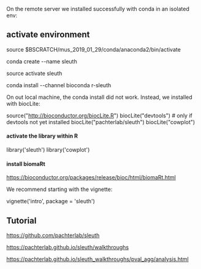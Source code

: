 
On the remote server we installed successfully with conda in an isolated env:
## activate environment

source $BSCRATCH/mus_2019_01_29/conda/anaconda2/bin/activate

conda create --name sleuth

source activate sleuth

conda install --channel bioconda r-sleuth

On out local machine, the conda install did not work.
Instead, we installed with biocLite:

source("http://bioconductor.org/biocLite.R")
biocLite("devtools")    # only if devtools not yet installed
biocLite("pachterlab/sleuth")
biocLite("cowplot")

#### activate the library within R
library('sleuth')
library('cowplot')

#### install biomaRt
https://bioconductor.org/packages/release/bioc/html/biomaRt.html


We recommend starting with the vignette:

vignette('intro', package = 'sleuth')


## Tutorial
https://github.com/pachterlab/sleuth

https://pachterlab.github.io/sleuth/walkthroughs


https://pachterlab.github.io/sleuth_walkthroughs/pval_agg/analysis.html



